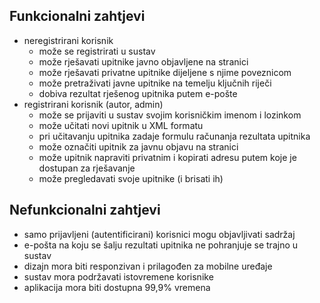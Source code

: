 ## Funkcionalni zahtjevi
- neregistrirani korisnik 
    - može se registrirati u sustav
    - može rješavati upitnike javno objavljene na stranici 
    - može rješavati privatne upitnike dijeljene s njime poveznicom
    - može pretraživati javne upitnike na temelju ključnih riječi
    - dobiva rezultat rješenog upitnika putem e-pošte 
- registrirani korisnik (autor, admin)
    - može se prijaviti u sustav svojim korisničkim imenom i lozinkom
    - može učitati novi upitnik u XML formatu 
    - pri učitavanju upitnika zadaje formulu računanja rezultata upitnika
    - može označiti upitnik za javnu objavu na stranici
    - može upitnik napraviti privatnim i kopirati adresu putem koje je dostupan za rješavanje
    - može pregledavati svoje upitnike (i brisati ih)

## Nefunkcionalni zahtjevi
- samo prijavljeni (autentificirani) korisnici mogu objavljivati sadržaj
- e-pošta na koju se šalju rezultati upitnika ne pohranjuje se trajno u sustav
- dizajn mora biti responzivan i prilagođen za mobilne uređaje
- sustav mora podržavati istovremene korisnike
- aplikacija mora biti dostupna 99,9% vremena
